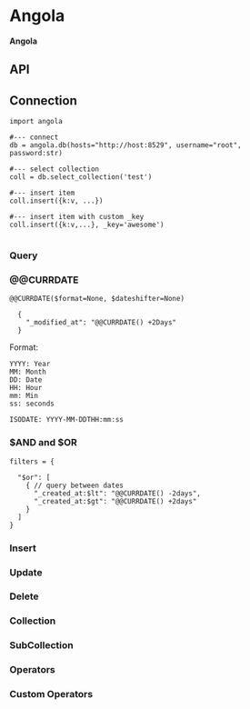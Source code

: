 # Angola

**Angola**

## API

## Connection

```
import angola

#--- connect
db = angola.db(hosts="http://host:8529", username="root", password:str)

#--- select collection
coll = db.select_collection('test')

#--- insert item
coll.insert({k:v, ...})

#--- insert item with custom _key
coll.insert({k:v,...}, _key='awesome')


```

### Query 

### @@CURRDATE

`@@CURRDATE($format=None, $dateshifter=None) `



```
  {
    "_modified_at": "@@CURRDATE() +2Days"
  }
```

Format:

```
YYYY: Year
MM: Month
DD: Date
HH: Hour
mm: Min
ss: seconds

ISODATE: YYYY-MM-DDTHH:mm:ss

```


### $AND and $OR

```
filters = {

  "$or": [
    { // query between dates
      "_created_at:$lt": "@@CURRDATE() -2days",
      "_created_at:$gt": "@@CURRDATE() +2days"
    }
  ]
}
```

### Insert

### Update

### Delete

### Collection

### SubCollection



### Operators


### Custom Operators


